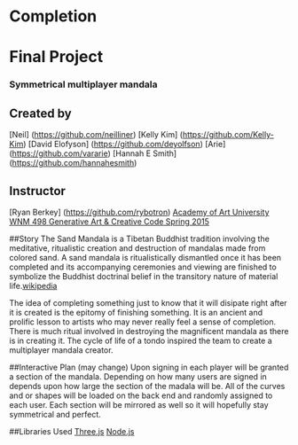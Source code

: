 # Completion
# Final Project 
### Symmetrical multiplayer mandala


## Created by 
[Neil] (https://github.com/neilliner)
[Kelly Kim] (https://github.com/Kelly-Kim)
[David Elofyson] (https://github.com/deyolfson)
[Arie] (https://github.com/vararie)
[Hannah E Smith] (https://github.com/hannahesmith)

## Instructor
[Ryan Berkey] (https://github.com/rybotron)
[Academy of Art University WNM 498 Generative Art & Creative Code Spring 2015](https://github.com/rybotron/wnm498genart15s/wiki/Week-12-Homework)

##Story
The Sand Mandala is a Tibetan Buddhist tradition involving the meditative, ritualistic creation and destruction of mandalas made from colored sand. A sand mandala is ritualistically dismantled once it has been completed and its accompanying ceremonies and viewing are finished to symbolize the Buddhist doctrinal belief in the transitory nature of material life.[wikipedia](http://en.wikipedia.org/wiki/Sand_mandala)

The idea of completing something just to know that it will disipate right after it is created is the epitomy of finishing something. It is an ancient and prolific lesson to artists who may never really feel a sense of completion. There is much ritual involved in destroying the magnificent mandala as there is in creating it. The cycle of life of a tondo inspired the team to create a multiplayer mandala creator. 

##Interactive Plan (may change)
Upon signing in each player will be granted a section of the mandala. Depending on how many users are signed in depends upon how large the section of the madala will be. All of the curves and or shapes will be loaded on the back end and randomly assigned to each user. Each section will be mirrored as well so it will hopefully stay symmetrical and perfect.


##Libraries Used
[Three.js](http://threejs.org/)
[Node.js](https://nodejs.org/)
